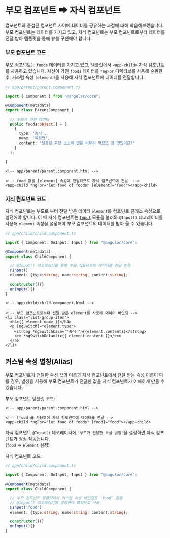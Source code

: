 # 부모 컴포넌트 ➡ 자식 컴포넌트

컴포넌트와 중첩된 컴포넌트 사이에 데이터를 공유하는 과정에 대해 학습해보겠습니다. 부모 컴포넌트는 데이터를 가지고 있고, 자식 컴포넌트는 부모 컴포넌트로부터 데이터를 전달 받아 템플릿을 통해 뷰를 구현해야 합니다.

### 부모 컴포넌트 코드

부모 컴포넌트는 `foods` 데이터를 가지고 있고, 템플릿에서 `<app-child>` 자식 컴포넌트를 사용하고 있습니다. 자신이 가진 `foods` 데이터를 `*ngFor` 디렉티브를 사용해 순환한 후, 커스텀 속성 `[element]`을 사용해 자식 컴포넌트에 데이터를 전달합니다.

```typescript
// app/parent/parent.component.ts

import { Component } from "@angular/core";

@Component(metadata)
export class ParentComponent {

  // 부모가 가진 데이터
  public foods:object[] = [
    {
      type: '중식',
      name: '짜장면',
      content: '달콤한 짜장 소스에 면을 버무려 먹으면 참 맛있어요!'
    }
  ];

}
```

```markup
<!-- app/parent/parent.component.html -->

<!-- food 값을 [element] 속성에 전달하므로 자식 컴포넌트에 전달  -->
<app-child *ngFor="let food of foods" [element]="food"></app-child>
```

### 자식 컴포넌트 코드

자식 컴포넌트는 부모로 부터 전달 받은 데이터 `element`를 컴포넌트 클래스 속성으로 설정해야 합니다. 이 때 자식 컴포넌트는 [`Input`](https://angular.io/api/core/Input) 모듈을 불러와 `@Input()` 데코레이터를 사용해 `element` 속성을 설정해야 부모 컴포넌트의 데이터를 받아 올 수 있습니다.

```typescript
// app/child/child.component.ts

import { Component, OnInput, Input } from "@angular/core";

@Component(metadata)
export class ChildComponent {

  // @Input() 데코레이터를 통해 부모 컴포넌트의 데이터를 전달 받음
  @Input()
  element: {type:string, name:string, content:string};

  constructor(){}
  onInput(){}
}
```

```markup
<!-- app/child/child.component.html -->

<!-- 부모 컴포넌트로부터 전달 받은 element를 사용해 데이터 바인딩 -->
<li class="list-group-item">
  <h4>{{ element.name }}</h4>
  <p [ngSwitch]="element.type">
    <strong *ngSwitchCase="'중식'">{{element.content}}</strong>
    <em *ngSwitchDefault>{{ element.content }}</em>
  </p>
</li>
```

## 커스텀 속성 별칭\(Alias\)

부모 컴포넌트가 전달한 속성 값의 이름과 자식 컴포넌트에서 전달 받는 속성 이름이 다를 경우, 별칭을 사용해 부모 컴포넌트가 전달한 값을 자식 컴포넌트가 이해하게 만들 수 있습니다.

부모 컴포넌트 템플릿 코드:

```markup
<!-- app/parent/parent.component.html -->

<!-- [food]를 사용하여 자식 컴포넌트에 데이터를 전달 -->
<app-child *ngFor="let food of foods" [food]="food"></app-child>
```

자식 컴포넌트 `@Input()` 데코레이터에 `'부모가 전달한 속성 별칭'`을 설정하면 자식 컴포넌트가 정상 작동됩니다.  
 \(`food` ⇒ `element` 설정\)

자식 컴포넌트 코드:

```typescript
// app/child/child.component.ts

import { Component, OnInput, Input } from "@angular/core";

@Component(metadata)
export class ChildComponent {

  // 부모 컴포넌트 템플릿에서 커스텀 속성 바인딩한 `food` 값을
  // @Input() 데코레이터에 설정하여 별칭으로 사용
  @Input('food')
  element: {type:string, name:string, content:string};

  constructor(){}
  onInput(){}
}
```

